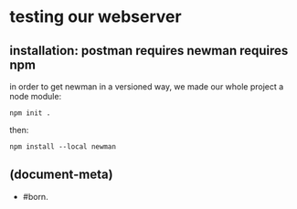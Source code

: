 # testing our webserver

## <a name=installation></a>installation: postman requires newman requires npm

in order to get newman in a versioned way, we made our whole project a
node module:

    npm init .

then:

    npm install --local newman




## (document-meta)

  - #born.
